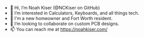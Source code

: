 - 👋 Hi, I’m Noah Kiser (@NCKiser on GitHub)
- 👀 I’m interested in Calculators, Keyboards, and all things tech.
- 🌱 I'm a new homeowner and Fort Worth resident.
- 💞️ I’m looking to collaborate on custom PCB designs.
- 📫 You can reach me at https://noahkiser.com/

<!---
NCKiser/NCKiser is a ✨ special ✨ repository because its `README.md` (this file) appears on your GitHub profile.
You can click the Preview link to take a look at your changes.
--->
